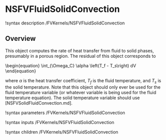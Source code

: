 # NSFVFluidSolidConvection

!syntax description /FVKernels/NSFVFluidSolidConvection

## Overview

This object computes the rate of heat transfer from fluid to solid phases,
presumably in a porous region. The residual of this object corresponds to

\begin{equation}
\int_{\Omega_C} \alpha \left(T_f - T_s\right) dV
\end{equation}

where $\alpha$ is the heat transfer coefficient, $T_f$ is the fluid temperature,
and $T_s$ is the solid temperature. Note that this object should only ever be
used for the fluid temperature variable (or whatever variable is being used for
the fluid temperature equation). The solid temperature variable should use
[NSFVSolidFluidConvection.md].

!syntax parameters /FVKernels/NSFVFluidSolidConvection

!syntax inputs /FVKernels/NSFVFluidSolidConvection

!syntax children /FVKernels/NSFVFluidSolidConvection
